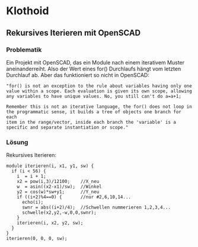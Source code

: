 # Klothoid
## Rekursives Iterieren mit OpenSCAD
### Problematik
Ein Projekt mit OpenSCAD, das ein Module nach einem 
iterativem Muster aneinanderreiht. Also der Wert eines for() Durchlaufs 
hängt vom letzten Durchlauf ab. Aber das funktioniert so nicht in 
OpenSCAD:
```
"for() is not an exception to the rule about variables having only one 
value within a scope. Each evaluation is given its own scope, allowing 
any variables to have unique values. No, you still can't do a=a+1;
```
```
Remember this is not an iterative language, the for() does not loop in 
the programmatic sense, it builds a tree of objects one branch for each 
item in the range/vector, inside each branch the 'variable' is a 
specific and separate instantiation or scope."
```
### Lösung
Rekursives Iterieren:
```
module iterieren(i, x1, y1, sw) {
  if (i < 56) {
    i  = i + 1;
    x2 = pow(i,3)/12100;    //X_neu
    w  = asin((x2-x1)/sw);  //Winkel
    y2 = cos(w)*sw+y1;      //Y_neu
    if ((i+2)%4==0) {       //nur #2,6,10,14...
      echo(i);
      swnr = abs((i+2)/4);  //Schwellen nummerieren 1,2,3,4...
      schwelle(x2,y2,-w,0,0,swnr);
    }
    iterieren(i, x2, y2, sw);
  }
}
iterieren(0, 0, 0, sw);
```
